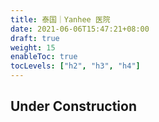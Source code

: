 ```yaml
---
title: 泰国｜Yanhee 医院
date: 2021-06-06T15:47:21+08:00
draft: true
weight: 15
enableToc: true
tocLevels: ["h2", "h3", "h4"]
---
```


## Under Construction
